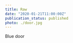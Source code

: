 ```yaml
---
title: Raw
date: "2020-01-21T11:00:00Z"
publication_status: published
photo: ./door.jpg
---
```

Blue door
